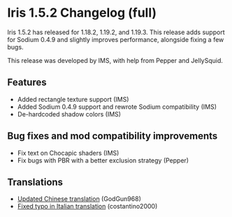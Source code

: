 # Iris 1.5.2 Changelog (full)

Iris 1.5.2 has released for 1.18.2, 1.19.2, and 1.19.3. This release adds support for Sodium 0.4.9 and slightly improves performance, alongside fixing a few bugs.

This release was developed by IMS, with help from Pepper and JellySquid.

## Features

- Added rectangle texture support (IMS)
- Added Sodium 0.4.9 support and rewrote Sodium compatibility (IMS)
- De-hardcoded shadow colors (IMS)

## Bug fixes and mod compatibility improvements

- Fix text on Chocapic shaders (IMS)
- Fix bugs with PBR with a better exclusion strategy (Pepper)

## Translations

- [Updated Chinese translation](https://github.com/IrisShaders/Iris/pull/1830) (GodGun968)
- [Fixed typo in Italian translation](https://github.com/IrisShaders/Iris/pull/1864) (costantino2000)
